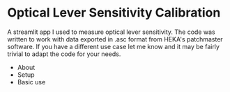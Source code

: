 # Optical Lever Sensitivity Calibration

A streamlit app I used to measure optical lever sensitivity. The code was written to work with data exported in .asc format from HEKA's patchmaster software. If you have a different use case let me know and it may be fairly trivial to adapt the code for your needs.

 -  About
 -  Setup
 -  Basic use
